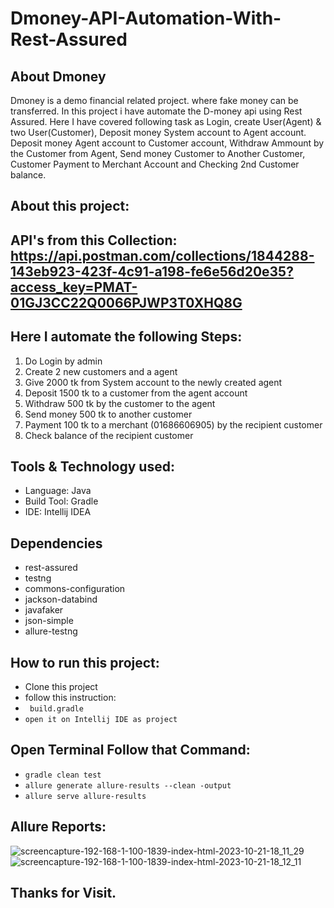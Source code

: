 # Dmoney-API-Automation-With-Rest-Assured
## About Dmoney
Dmoney is a demo financial related project. where fake money can be transferred. In this project i have automate the D-money api using Rest Assured. Here I have covered following task as Login, create User(Agent) & two User(Customer), Deposit money System account to Agent account. Deposit money Agent account to Customer account, Withdraw Ammount by the Customer from Agent, Send money Customer to Another Customer, Customer Payment to Merchant Account and Checking 2nd Customer balance.
## About this project:
## API's from this Collection: https://api.postman.com/collections/1844288-143eb923-423f-4c91-a198-fe6e56d20e35?access_key=PMAT-01GJ3CC22Q0066PJWP3T0XHQ8G
## Here I automate the following Steps:
1. Do Login by admin
2. Create 2 new customers and a agent
3. Give 2000 tk from System account to the newly created agent
4. Deposit 1500 tk to a customer from the agent account
5. Withdraw 500 tk by the customer to the agent
6. Send money 500 tk to another customer
7. Payment 100 tk to a merchant (01686606905) by the recipient customer
8. Check balance of the recipient customer
   
## Tools & Technology used:
- Language: Java
- Build Tool: Gradle
- IDE: Intellij IDEA
 
 ## Dependencies
- rest-assured
- testng
- commons-configuration
- jackson-databind
- javafaker
- json-simple
- allure-testng

## How to run this project: 
- Clone this project
- follow this instruction:
- ```  build.gradle ```
- ``` open it on Intellij IDE as project ```
  
## Open Terminal Follow that Command:
- ``` gradle clean test ```
- ``` allure generate allure-results --clean -output ```
- ``` allure serve allure-results ```
  
## Allure Reports:
![screencapture-192-168-1-100-1839-index-html-2023-10-21-18_11_29](https://github.com/fahimmahatab/Dmoney-API-Automation-With-Rest-Assured/assets/43899673/a19f3008-77a5-43ab-ac73-b371c27a3c19)
![screencapture-192-168-1-100-1839-index-html-2023-10-21-18_12_11](https://github.com/fahimmahatab/Dmoney-API-Automation-With-Rest-Assured/assets/43899673/30721127-0689-4a26-83f6-214f93f5123c)

## Thanks for Visit.

